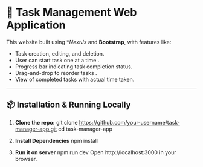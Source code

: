 # 📝 Task Management Web Application

This website built using **NextJs* and **Bootstrap**, with features like:
- Task creation, editing, and deletion.
- User can start task one at a time .
- Progress bar indicating task completion status.
- Drag-and-drop to reorder tasks .
- View of completed tasks with actual time taken.

---

## 📦 Installation & Running Locally

1. **Clone the repo:**
git clone https://github.com/your-username/task-manager-app.git
cd task-manager-app

2. **Install Dependencies**
npm install

3. **Run it on server**
npm run  dev
Open http://localhost:3000 in your browser.
